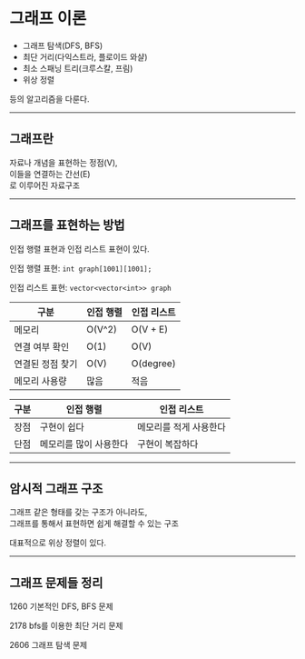 # 그래프 이론

- 그래프 탐색(DFS, BFS)
- 최단 거리(다익스트라, 플로이드 와샬)
- 최소 스패닝 트리(크루스칼, 프림)
- 위상 정렬

등의 알고리즘을 다룬다.

---

## 그래프란

자료나 개념을 표현하는 정점(V),  
이들을 연결하는 간선(E)  
로 이루어진 자료구조

---

## 그래프를 표현하는 방법

인접 행렬 표현과 인접 리스트 표현이 있다.

인접 행렬 표현: ```int graph[1001][1001];```

인접 리스트 표현: ```vector<vector<int>> graph```

|구분|인접 행렬| 인접 리스트    |
|---|---|-----------|
|메모리|O(V^2)| O(V + E)  |
|연결 여부 확인|O(1)| O(V)      |
|연결된 정점 찾기|O(V)| O(degree) |
|메모리 사용량|많음| 적음        |

|구분|인접 행렬|인접 리스트|
|---|---|---|
|장점|구현이 쉽다|메모리를 적게 사용한다|
|단점|메모리를 많이 사용한다|구현이 복잡하다|

---

## 암시적 그래프 구조

그래프 같은 형태를 갖는 구조가 아니라도,  
그래프를 통해서 표현하면 쉽게 해결할 수 있는 구조

대표적으로 위상 정렬이 있다.

---

## 그래프 문제들 정리

1260 기본적인 DFS, BFS 문제

2178 bfs를 이용한 최단 거리 문제

2606 그래프 탐색 문제

